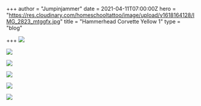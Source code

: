 +++
author = "Jumpinjammer"
date = 2021-04-11T07:00:00Z
hero = "https://res.cloudinary.com/homeschooltattoo/image/upload/v1618164128/IMG_2823_mtggfx.jpg"
title = "Hammerhead Corvette Yellow 1"
type = "blog"

+++
![](https://res.cloudinary.com/homeschooltattoo/image/upload/v1618164149/IMG_2832_ft10il.jpg)

![](https://res.cloudinary.com/homeschooltattoo/image/upload/v1618164169/IMG_2833_dexkvo.jpg)

![](https://res.cloudinary.com/homeschooltattoo/image/upload/v1618164110/IMG_2826_ed3a2i.jpg)

![](https://res.cloudinary.com/homeschooltattoo/image/upload/v1618164106/IMG_2827_nxrui0.jpg)

![](https://res.cloudinary.com/homeschooltattoo/image/upload/v1618164112/IMG_2828_tmhvir.jpg)

![](https://res.cloudinary.com/homeschooltattoo/image/upload/v1618164146/IMG_2829_yoi2ww.jpg)